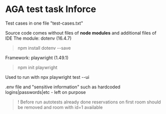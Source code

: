 # AGA test task **Inforce**
Test cases in one file "test-cases.txt"

Source code comes without files of **node modules** and additional files of IDE
The module: dotenv (16.4.7)

>npm install dotenv --save

Framework: playwright (1.49.1)

>npm init playwright

Used to run with  npx playwright test --ui

.env file and "sensitive information" such as hardcoded logins|passwords|etc - left on purpose
>! Before run autotests already done reservations on first room should be removed
 and room with id=1 available
